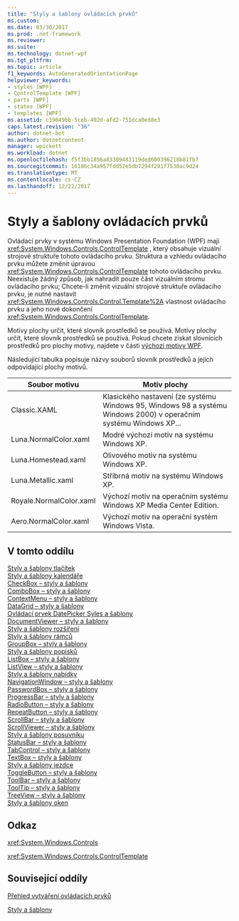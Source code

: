 ```yaml
---
title: "Styly a šablony ovládacích prvků"
ms.custom: 
ms.date: 03/30/2017
ms.prod: .net-framework
ms.reviewer: 
ms.suite: 
ms.technology: dotnet-wpf
ms.tgt_pltfrm: 
ms.topic: article
f1_keywords: AutoGeneratedOrientationPage
helpviewer_keywords:
- styles [WPF]
- ControlTemplate [WPF]
- parts [WPF]
- states [WPF]
- templates [WPF]
ms.assetid: c19049bb-5ceb-492d-afd2-751dca0ed8e3
caps.latest.revision: "36"
author: dotnet-bot
ms.author: dotnetcontent
manager: wpickett
ms.workload: dotnet
ms.openlocfilehash: f5f3bb1856a83309483119ded600396218b81fb7
ms.sourcegitcommit: 16186c34a957fdd52e5db7294f291f7530ac9d24
ms.translationtype: MT
ms.contentlocale: cs-CZ
ms.lasthandoff: 12/22/2017
---
```

# <a name="control-styles-and-templates"></a>Styly a šablony ovládacích prvků
Ovládací prvky v systému Windows Presentation Foundation (WPF) mají <xref:System.Windows.Controls.ControlTemplate> , který obsahuje vizuální strojové struktuře tohoto ovládacího prvku. Struktura a vzhledu ovládacího prvku můžete změnit úpravou <xref:System.Windows.Controls.ControlTemplate> tohoto ovládacího prvku. Neexistuje žádný způsob, jak nahradit pouze část vizuálním stromu ovládacího prvku; Chcete-li změnit vizuální strojové struktuře ovládacího prvku, je nutné nastavit <xref:System.Windows.Controls.Control.Template%2A> vlastnost ovládacího prvku a jeho nové dokončení <xref:System.Windows.Controls.ControlTemplate>.  
  
 Motivy plochy určit, které slovník prostředků se používá. Motivy plochy určit, které slovník prostředků se používá. Pokud chcete získat slovnících prostředků pro plochy motivy, najdete v části [výchozí motivy WPF](http://go.microsoft.com/fwlink/?LinkID=158252).  
  
 Následující tabulka popisuje názvy souborů slovník prostředků a jejich odpovídající plochy motivů.  
  
|Soubor motivu|Motiv plochy|  
|----------------|-------------------|  
|Classic.XAML|Klasického nastavení (ze systému Windows 95, Windows 98 a systému Windows 2000) v operačním systému Windows XP...|  
|Luna.NormalColor.xaml|Modré výchozí motiv na systému Windows XP.|  
|Luna.Homestead.xaml|Olivového motiv na systému Windows XP.|  
|Luna.Metallic.xaml|Stříbrná motiv na systému Windows XP.|  
|Royale.NormalColor.xaml|Výchozí motiv na operačním systému Windows XP Media Center Edition.|  
|Aero.NormalColor.xaml|Výchozí motiv na operační systém Windows Vista.|  
  
## <a name="in-this-section"></a>V tomto oddílu  
 [Styly a šablony tlačítek](../../../../docs/framework/wpf/controls/button-styles-and-templates.md)  
 [Styly a šablony kalendáře](../../../../docs/framework/wpf/controls/calendar-styles-and-templates.md)  
 [CheckBox – styly a šablony](../../../../docs/framework/wpf/controls/checkbox-styles-and-templates.md)  
 [ComboBox – styly a šablony](../../../../docs/framework/wpf/controls/combobox-styles-and-templates.md)  
 [ContextMenu – styly a šablony](../../../../docs/framework/wpf/controls/contextmenu-styles-and-templates.md)  
 [DataGrid – styly a šablony](../../../../docs/framework/wpf/controls/datagrid-styles-and-templates.md)  
 [Ovládací prvek DatePicker Syles a šablony](../../../../docs/framework/wpf/controls/datepicker-styles-and-templates.md)  
 [DocumentViewer – styly a šablony](../../../../docs/framework/wpf/controls/documentviewer-styles-and-templates.md)  
 [Styly a šablony rozšíření](../../../../docs/framework/wpf/controls/expander-styles-and-templates.md)  
 [Styly a šablony rámců](../../../../docs/framework/wpf/controls/frame-styles-and-templates.md)  
 [GroupBox – styly a šablony](../../../../docs/framework/wpf/controls/groupbox-styles-and-templates.md)  
 [Styly a šablony popisků](../../../../docs/framework/wpf/controls/label-styles-and-templates.md)  
 [ListBox – styly a šablony](../../../../docs/framework/wpf/controls/listbox-styles-and-templates.md)  
 [ListView – styly a šablony](../../../../docs/framework/wpf/controls/listview-styles-and-templates.md)  
 [Styly a šablony nabídky](../../../../docs/framework/wpf/controls/menu-styles-and-templates.md)  
 [NavigationWindow – styly a šablony](../../../../docs/framework/wpf/controls/navigationwindow-styles-and-templates.md)  
 [PasswordBox – styly a šablony](../../../../docs/framework/wpf/controls/passwordbox-syles-and-templates.md)  
 [ProgressBar – styly a šablony](../../../../docs/framework/wpf/controls/progressbar-styles-and-templates.md)  
 [RadioButton – styly a šablony](../../../../docs/framework/wpf/controls/radiobutton-styles-and-templates.md)  
 [RepeatButton – styly a šablony](../../../../docs/framework/wpf/controls/repeatbutton-syles-and-templates.md)  
 [ScrollBar – styly a šablony](../../../../docs/framework/wpf/controls/scrollbar-styles-and-templates.md)  
 [ScrollViewer – styly a šablony](../../../../docs/framework/wpf/controls/scrollviewer-styles-and-templates.md)  
 [Styly a šablony posuvníku](../../../../docs/framework/wpf/controls/slider-styles-and-templates.md)  
 [StatusBar – styly a šablony](../../../../docs/framework/wpf/controls/statusbar-styles-and-templates.md)  
 [TabControl – styly a šablony](../../../../docs/framework/wpf/controls/tabcontrol-styles-and-templates.md)  
 [TextBox – styly a šablony](../../../../docs/framework/wpf/controls/textbox-styles-and-templates.md)  
 [Styly a šablony jezdce](../../../../docs/framework/wpf/controls/thumb-syles-and-templates.md)  
 [ToggleButton – styly a šablony](../../../../docs/framework/wpf/controls/togglebutton-syles-and-templates.md)  
 [ToolBar – styly a šablony](../../../../docs/framework/wpf/controls/toolbar-styles-and-templates.md)  
 [ToolTip – styly a šablony](../../../../docs/framework/wpf/controls/tooltip-styles-and-templates.md)  
 [TreeView – styly a šablony](../../../../docs/framework/wpf/controls/treeview-styles-and-templates.md)  
 [Styly a šablony oken](../../../../docs/framework/wpf/controls/window-styles-and-templates.md)  
  
## <a name="reference"></a>Odkaz  
 <xref:System.Windows.Controls>  
  
 <xref:System.Windows.Controls.ControlTemplate>  
  
## <a name="related-sections"></a>Související oddíly  
 [Přehled vytváření ovládacích prvků](../../../../docs/framework/wpf/controls/control-authoring-overview.md)  
  
 [Styly a šablony](../../../../docs/framework/wpf/controls/styling-and-templating.md)
